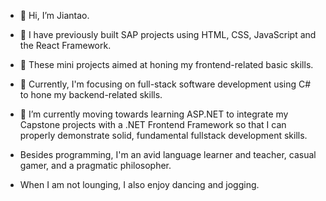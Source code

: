 - 👋 Hi, I’m Jiantao.
- 👀 I have previously built SAP projects using HTML, CSS, JavaScript and the React Framework.
- 👀 These mini projects aimed at honing my frontend-related basic skills.
- 👀 Currently, I'm focusing on full-stack software development using C# to hone my backend-related skills. 
- 🌱 I’m currently moving towards learning ASP.NET to integrate my Capstone projects with a .NET Frontend Framework so that I can properly demonstrate solid, fundamental fullstack development skills.

- Besides programming, I'm an avid language learner and teacher, casual gamer, and a pragmatic philosopher.
- When I am not lounging, I also enjoy dancing and jogging.  

<!---
katereverie/katereverie is a ✨ special ✨ repository because its `README.md` (this file) appears on your GitHub profile.
You can click the Preview link to take a look at your changes.
--->
